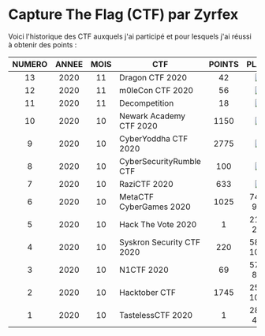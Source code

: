 # Capture The Flag (CTF) par Zyrfex

Voici l'historique des CTF auxquels j'ai participé et pour lesquels j'ai réussi à obtenir des points :

|NUMERO|ANNEE |MOIS| CTF                       | POINTS | PLACE                                                     |
|:----:|:----:|:--:|---------------------------|:------:|:---------------------------------------------------------:|
|13    | 2020 | 11 | Dragon CTF 2020           | 42     | ![](https://img.shields.io/badge/-459%20%2F%20539-red)    |
|12    | 2020 | 11 | m0leCon CTF 2020          | 56     | ![](https://img.shields.io/badge/-256%20%2F%20276-red)    |
|11    | 2020 | 11 | Decompetition             | 18     | ![](https://img.shields.io/badge/-98%20%2F%20112-red)     |
|10    | 2020 | 10 | Newark Academy CTF 2020   | 1150   | ![](https://img.shields.io/badge/-480%20%2F%20968-orange) |
|9     | 2020 | 10 | CyberYoddha CTF 2020      | 2775   | ![](https://img.shields.io/badge/-270%20%2F%20681-orange) |
|8     | 2020 | 10 | CyberSecurityRumble CTF   | 100    | ![](https://img.shields.io/badge/-343%20%2F%20474-orange) |
|7     | 2020 | 10 | RaziCTF 2020              | 633    | ![](https://img.shields.io/badge/-207%20%2F%20314-orange) |
|6     | 2020 | 10 | MetaCTF CyberGames 2020   | 1025   | 742 / 995  |
|5     | 2020 | 10 | Hack The Vote 2020        | 1      | 212 / 278  |
|4     | 2020 | 10 | Syskron Security CTF 2020 | 220    | 589 / 1029 |
|3     | 2020 | 10 | N1CTF 2020                | 69     | 570 / 849  |
|2     | 2020 | 10 | Hacktober CTF             | 1745   | 253 / 1073 |
|1     | 2020 | 10 | TastelessCTF 2020         | 1      | 283 / 471  |
